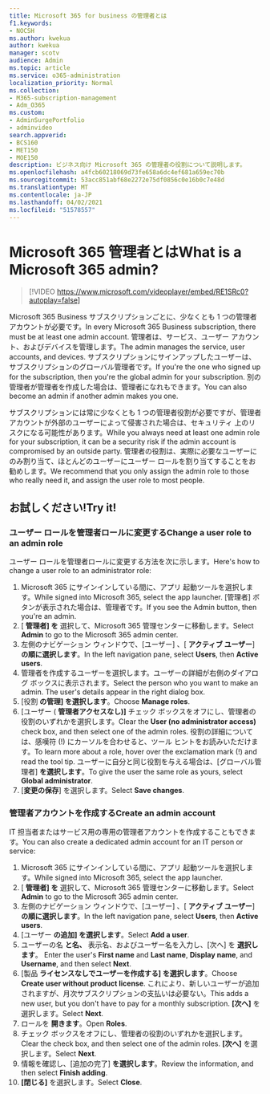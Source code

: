 ```yaml
---
title: Microsoft 365 for business の管理者とは
f1.keywords:
- NOCSH
ms.author: kwekua
author: kwekua
manager: scotv
audience: Admin
ms.topic: article
ms.service: o365-administration
localization_priority: Normal
ms.collection:
- M365-subscription-management
- Adm_O365
ms.custom:
- AdminSurgePortfolio
- adminvideo
search.appverid:
- BCS160
- MET150
- MOE150
description: ビジネス向け Microsoft 365 の管理者の役割について説明します。
ms.openlocfilehash: a4fcb60218069d73fe658a6dc4ef681a659ec70b
ms.sourcegitcommit: 53acc851abf68e2272e75df0856c0e16b0c7e48d
ms.translationtype: MT
ms.contentlocale: ja-JP
ms.lasthandoff: 04/02/2021
ms.locfileid: "51578557"
---
```

# <a name="what-is-a-microsoft-365-admin"></a><span data-ttu-id="07134-103">Microsoft 365 管理者とは</span><span class="sxs-lookup"><span data-stu-id="07134-103">What is a Microsoft 365 admin?</span></span>

> [!VIDEO https://www.microsoft.com/videoplayer/embed/RE1SRc0?autoplay=false]

<span data-ttu-id="07134-104">Microsoft 365 Business サブスクリプションごとに、少なくとも 1 つの管理者アカウントが必要です。</span><span class="sxs-lookup"><span data-stu-id="07134-104">In every Microsoft 365 Business subscription, there must be at least one admin account.</span></span> <span data-ttu-id="07134-105">管理者は、サービス、ユーザー アカウント、およびデバイスを管理します。</span><span class="sxs-lookup"><span data-stu-id="07134-105">The admin manages the service, user accounts, and devices.</span></span> <span data-ttu-id="07134-106">サブスクリプションにサインアップしたユーザーは、サブスクリプションのグローバル管理者です。</span><span class="sxs-lookup"><span data-stu-id="07134-106">If you're the one who signed up for the subscription, then you're the global admin for your subscription.</span></span> <span data-ttu-id="07134-107">別の管理者が管理者を作成した場合は、管理者になれもできます。</span><span class="sxs-lookup"><span data-stu-id="07134-107">You can also become an admin if another admin makes you one.</span></span>

<span data-ttu-id="07134-108">サブスクリプションには常に少なくとも 1 つの管理者役割が必要ですが、管理者アカウントが外部のユーザーによって侵害された場合は、セキュリティ 上のリスクになる可能性があります。</span><span class="sxs-lookup"><span data-stu-id="07134-108">While you always need at least one admin role for your subscription, it can be a security risk if the admin account is compromised by an outside party.</span></span> <span data-ttu-id="07134-109">管理者の役割は、実際に必要なユーザーにのみ割り当て、ほとんどのユーザーにユーザー ロールを割り当てすることをお勧めします。</span><span class="sxs-lookup"><span data-stu-id="07134-109">We recommend that you only assign the admin role to those who really need it, and assign the user role to most people.</span></span>

## <a name="try-it"></a><span data-ttu-id="07134-110">お試しください!</span><span class="sxs-lookup"><span data-stu-id="07134-110">Try it!</span></span>

### <a name="change-a-user-role-to-an-admin-role"></a><span data-ttu-id="07134-111">ユーザー ロールを管理者ロールに変更する</span><span class="sxs-lookup"><span data-stu-id="07134-111">Change a user role to an admin role</span></span>

<span data-ttu-id="07134-112">ユーザー ロールを管理者ロールに変更する方法を次に示します。</span><span class="sxs-lookup"><span data-stu-id="07134-112">Here's how to change a user role to an administrator role:</span></span>

1. <span data-ttu-id="07134-113">Microsoft 365 にサインインしている間に、アプリ 起動ツールを選択します。</span><span class="sxs-lookup"><span data-stu-id="07134-113">While signed into Microsoft 365, select the app launcher.</span></span> <span data-ttu-id="07134-114">[管理者] ボタンが表示された場合は、管理者です。</span><span class="sxs-lookup"><span data-stu-id="07134-114">If you see the Admin button, then you're an admin.</span></span>
1. <span data-ttu-id="07134-115">[ **管理者] を** 選択して、Microsoft 365 管理センターに移動します。</span><span class="sxs-lookup"><span data-stu-id="07134-115">Select **Admin** to go to the Microsoft 365 admin center.</span></span>
1. <span data-ttu-id="07134-116">左側のナビゲーション ウィンドウで、[ユーザー] 、[ **アクティブ ユーザー**] **の順に選択します**。</span><span class="sxs-lookup"><span data-stu-id="07134-116">In the left navigation pane, select **Users**, then **Active users**.</span></span>
1. <span data-ttu-id="07134-117">管理者を作成するユーザーを選択します。ユーザーの詳細が右側のダイアログ ボックスに表示されます。</span><span class="sxs-lookup"><span data-stu-id="07134-117">Select the person who you want to make an admin. The user's details appear in the right dialog box.</span></span>
1. <span data-ttu-id="07134-118">[役割 **の管理] を選択します**。</span><span class="sxs-lookup"><span data-stu-id="07134-118">Choose **Manage roles**.</span></span>
1. <span data-ttu-id="07134-119">[ユーザー ( **管理者アクセスなし)]** チェック ボックスをオフにし、管理者の役割のいずれかを選択します。</span><span class="sxs-lookup"><span data-stu-id="07134-119">Clear the **User (no administrator access)** check box, and then select one of the admin roles.</span></span> <span data-ttu-id="07134-120">役割の詳細については、感嘆符 (!) にカーソルを合わせると、ツール ヒントをお読みいただけます。</span><span class="sxs-lookup"><span data-stu-id="07134-120">To learn more about a role, hover over the exclamation mark (!) and read the tool tip.</span></span> <span data-ttu-id="07134-121">ユーザーに自分と同じ役割を与える場合は、[グローバル管理者] **を選択します**。</span><span class="sxs-lookup"><span data-stu-id="07134-121">To give the user the same role as  yours, select **Global administrator**.</span></span>
1. <span data-ttu-id="07134-122">[**変更の保存**] を選択します。</span><span class="sxs-lookup"><span data-stu-id="07134-122">Select **Save changes**.</span></span>

### <a name="create-an-admin-account"></a><span data-ttu-id="07134-123">管理者アカウントを作成する</span><span class="sxs-lookup"><span data-stu-id="07134-123">Create an admin account</span></span> 

<span data-ttu-id="07134-124">IT 担当者またはサービス用の専用の管理者アカウントを作成することもできます。</span><span class="sxs-lookup"><span data-stu-id="07134-124">You can also create a dedicated admin account for an IT person or service:</span></span>

1. <span data-ttu-id="07134-125">Microsoft 365 にサインインしている間に、アプリ 起動ツールを選択します。</span><span class="sxs-lookup"><span data-stu-id="07134-125">While signed into Microsoft 365, select the app launcher.</span></span>
1. <span data-ttu-id="07134-126">[ **管理者] を** 選択して、Microsoft 365 管理センターに移動します。</span><span class="sxs-lookup"><span data-stu-id="07134-126">Select **Admin** to go to the Microsoft 365 admin center.</span></span>
1. <span data-ttu-id="07134-127">左側のナビゲーション ウィンドウで、[ユーザー] 、[ **アクティブ ユーザー**] **の順に選択します**。</span><span class="sxs-lookup"><span data-stu-id="07134-127">In the left navigation pane, select **Users**, then **Active users**.</span></span>
1. <span data-ttu-id="07134-128">[ユーザー **の追加] を選択します**。</span><span class="sxs-lookup"><span data-stu-id="07134-128">Select **Add a user**.</span></span>
1. <span data-ttu-id="07134-129">ユーザーの名 **と名、** 表示名、およびユーザー名を入力し、[次へ] を **選択します**。 </span><span class="sxs-lookup"><span data-stu-id="07134-129">Enter the user's **First name** and **Last name**, **Display name**, and **Username**, and then select **Next**.</span></span>
1. <span data-ttu-id="07134-130">[製品 **ライセンスなしでユーザーを作成する] を選択します**。</span><span class="sxs-lookup"><span data-stu-id="07134-130">Choose **Create user without product license**.</span></span> <span data-ttu-id="07134-131">これにより、新しいユーザーが追加されますが、月次サブスクリプションの支払いは必要ない。</span><span class="sxs-lookup"><span data-stu-id="07134-131">This adds a new user, but you don't have to pay for a monthly subscription.</span></span> <span data-ttu-id="07134-132">**[次へ]** を選択します。</span><span class="sxs-lookup"><span data-stu-id="07134-132">Select **Next**.</span></span>
1. <span data-ttu-id="07134-133">ロールを **開きます**。</span><span class="sxs-lookup"><span data-stu-id="07134-133">Open **Roles**.</span></span>
1. <span data-ttu-id="07134-134">チェック ボックスをオフにし、管理者の役割のいずれかを選択します。</span><span class="sxs-lookup"><span data-stu-id="07134-134">Clear the  check box, and then select one of the admin roles.</span></span> <span data-ttu-id="07134-135">**[次へ]** を選択します。</span><span class="sxs-lookup"><span data-stu-id="07134-135">Select **Next**.</span></span>
1. <span data-ttu-id="07134-136">情報を確認し、[追加の完了] **を選択します**。</span><span class="sxs-lookup"><span data-stu-id="07134-136">Review the information, and then select **Finish adding**.</span></span>
1. <span data-ttu-id="07134-137">**[閉じる]** を選択します。</span><span class="sxs-lookup"><span data-stu-id="07134-137">Select **Close**.</span></span>
